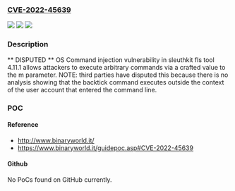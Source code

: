 ### [CVE-2022-45639](https://cve.mitre.org/cgi-bin/cvename.cgi?name=CVE-2022-45639)
![](https://img.shields.io/static/v1?label=Product&message=n%2Fa&color=blue)
![](https://img.shields.io/static/v1?label=Version&message=n%2Fa&color=blue)
![](https://img.shields.io/static/v1?label=Vulnerability&message=n%2Fa&color=brighgreen)

### Description

** DISPUTED ** OS Command injection vulnerability in sleuthkit fls tool 4.11.1 allows attackers to execute arbitrary commands via a crafted value to the m parameter. NOTE: third parties have disputed this because there is no analysis showing that the backtick command executes outside the context of the user account that entered the command line.

### POC

#### Reference
- http://www.binaryworld.it/
- https://www.binaryworld.it/guidepoc.asp#CVE-2022-45639

#### Github
No PoCs found on GitHub currently.


